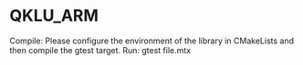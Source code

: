 # QKLU_ARM
Compile: Please configure the environment of the library in CMakeLists and then compile the gtest target.
Run:  gtest file.mtx
